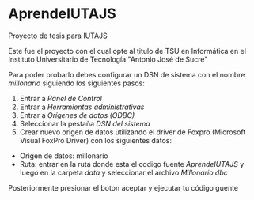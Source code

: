 # AprendeIUTAJS
Proyecto de tesis para IUTAJS  

Este fue el proyecto con el cual opte al titulo de TSU en Informática en el Instituto Universitario de Tecnología "Antonio José de Sucre"

Para poder probarlo debes configurar un DSN de sistema con el nombre *millonario* siguiendo los siguientes pasos:  
1. Entrar a *Panel de Control*  
2. Entrar a *Herramientas administrativas*  
3. Entrar a *Orígenes de datos (ODBC)*  
4. Seleccionar la pestaña *DSN del sistema*  
5. Crear nuevo origen de datos utilizando el driver de Foxpro (Microsoft Visual FoxPro Driver) con los siguientes datos:  
  * Origen de datos: millonario  
  * Ruta: entrar en la ruta donde esta el codigo fuente *AprendeIUTAJS* y luego en la carpeta *data* y seleccionar el archivo *Millonario.dbc*  

Posteriormente presionar el boton aceptar y ejecutar tu código guente  
